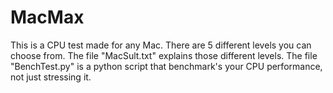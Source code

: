 # MacMax
This is a CPU test made for any Mac. 
There are 5 different levels you can choose from. 
The file "MacSult.txt" explains those different levels.
The file "BenchTest.py" is a python script that benchmark's your CPU performance, 
not just stressing it.
